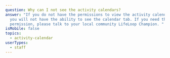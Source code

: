 ```yaml
---
question: Why can I not see the activity calendars?
answer: "If you do not have the permissions to view the activity calendars, then
  you will not have the ability to see the calendar tab. If you need this
  permission, please talk to your local community LifeLoop Champion. "
isMobile: false
topics:
  - activity-calendar
userTypes:
  - staff
---
```

